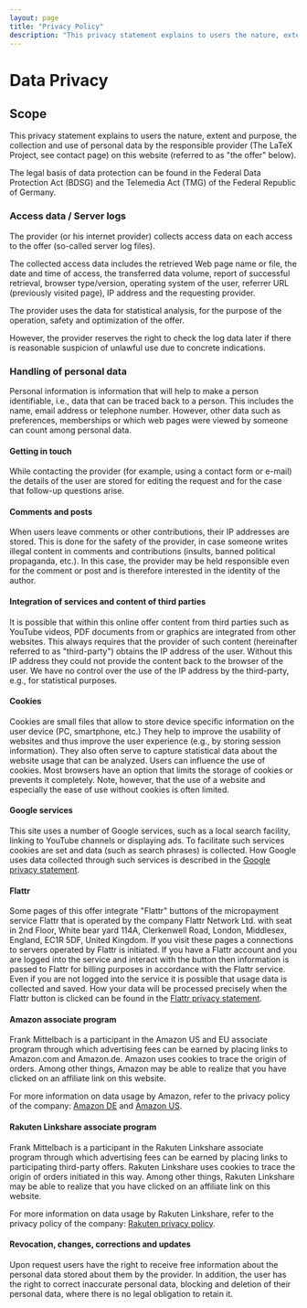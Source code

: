 ```yaml
---
layout: page
title: "Privacy Policy"
description: "This privacy statement explains to users the nature, extent and purpose, the collection and use of personal data by the LaTeX Project."
---
```


# Data Privacy

## Scope

This privacy statement explains to users the nature, extent and purpose, the collection and use of personal data by the responsible provider (The LaTeX Project, see contact page) on this website (referred to as "the offer" below).

The legal basis of data protection can be found in the Federal Data Protection Act (BDSG) and the Telemedia Act (TMG) of the Federal Republic of Germany.

### Access data / Server logs

The provider (or his internet provider) collects access data on each access to the offer (so-called server log files).

The collected access data includes the retrieved Web page name or file, the date and time of access, the transferred data volume, report of successful retrieval, browser type/version, operating system of the user, referrer URL (previously visited page), IP address and the requesting provider.

The provider uses the data for statistical analysis, for the purpose of the operation, safety and optimization of the offer.

However, the provider reserves the right to check the log data later if there is reasonable suspicion of unlawful use due to concrete indications.

### Handling of personal data

Personal information is information that will help to make a person identifiable, i.e., data that can be traced back to a person. This includes the name, email address or telephone number. However, other data such as preferences, memberships or which web pages were viewed by someone can count among personal data.

#### Getting in touch

While contacting the provider (for example, using a contact form or e-mail) the details of the user are stored for editing the request and for the case that follow-up questions arise.

#### Comments and posts

When users leave comments or other contributions, their IP addresses are stored. This is done for the safety of the provider, in case someone writes illegal content in comments and contributions (insults, banned political propaganda, etc.). In this case, the provider may be held responsible even for the comment or post and is therefore interested in the identity of the author.

#### Integration of services and content of third parties

It is possible that within this online offer content from third parties such as YouTube videos, PDF documents from or graphics are integrated from other websites. This always requires that the provider of such content (hereinafter referred to as "third-party") obtains the IP address of the user. Without this IP address they could not provide the content back to the browser of the user. We have no control over the use of the IP address by the third-party, e.g., for statistical purposes.

#### Cookies

Cookies are small files that allow to store device specific information on the user device (PC, smartphone, etc.) They help to improve the usability of websites and thus improve the user experience (e.g., by storing session information). They also often serve to capture statistical data about the website usage that can be analyzed. Users can influence the use of cookies. Most browsers have an option that limits the storage of cookies or prevents it completely. Note, however, that the use of a website and especially the ease of use without cookies is often limited.


#### Google services

This site uses a number of Google services, such as a local search facility, linking to YouTube channels or displaying ads. To facilitate such services cookies are set and data (such as search phrases) is collected.
How Google uses data collected through such services is described in the [Google privacy statement](https://www.google.com/intl/en/policies/privacy/partners/).


#### Flattr

Some pages of this offer integrate "Flattr" buttons of the micropayment service Flattr that is operated by the company Flattr Network Ltd. with seat in 2nd Floor, White bear yard 114A, Clerkenwell Road, London, Middlesex, England, EC1R 5DF, United Kingdom. If you visit these pages a connections to servers operated by Flattr is initiated. If you have a Flattr account and you are logged into the service and interact with the button then information is passed to Flattr for billing purposes in accordance with the Flattr service. Even if you are not logged into the service it is possible that usage data is collected and saved. How your data will be processed precisely when the Flattr button is clicked can be found in the [Flattr privacy statement](https://flattr.com/privacy/).


#### Amazon associate program

Frank Mittelbach is a participant in the Amazon US and EU associate program through which advertising fees can be earned by placing links to Amazon.com and Amazon.de. Amazon uses cookies to trace the origin of orders. Among other things, Amazon may be able to realize that you have clicked on an affiliate link on this website.

For more information on data usage by Amazon, refer to the privacy policy of the company: [Amazon DE](http://www.amazon.de/gp/help/customer/display.html/ref=footer_privacy?ie=UTF8&nodeId=3312401) and [Amazon US](http://www.amazon.com/gp/help/customer/display.html/ref=help_search_1-9?ie=UTF8&nodeId=468496).


#### Rakuten Linkshare associate program

Frank Mittelbach is a participant in the Rakuten Linkshare associate program through which advertising fees can be earned by placing links to participating third-party offers. Rakuten Linkshare uses cookies to trace the origin of orders initiated in this way. Among other things, Rakuten Linkshare may be able to realize that you have clicked on an affiliate link on this website.

For more information on data usage by Rakuten Linkshare, refer to the privacy policy of the company: [Rakuten privacy policy](http://marketing.rakuten.com/affiliate-privacy-policy).

#### Revocation, changes, corrections and updates

Upon request users have the right to receive free information about the personal data stored about them by the provider.
In addition, the user has the right to correct inaccurate personal data, blocking and deletion of their personal data, where there is no legal obligation to retain it.
